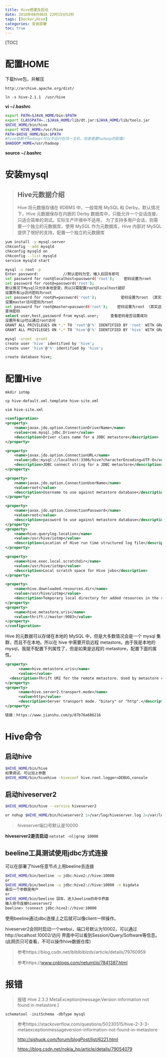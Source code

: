 ```yaml
---
title: Hive搭建及启动
date: 2018年08月06日 22时15分52秒
tags: [Docker,Hive]
categories: 安装部署
toc: true
---
```


[TOC]
# 配置HOME

下载hive包，并解压

```
http://archive.apache.org/dist/
```

`ln -s hive-2.1.1  /usr/hive`


**vi ~/.bashrc**

```bash
export PATH=$JAVA_HOME/bin:$PATH
export CLASSPATH=.:$JAVA_HOME/lib/dt.jar:$JAVA_HOME/lib/tools.jar
$HIVE_HOME/bin/hive
export HIVE_HOME=/usr/hive
PATH=$HIVE_HOME/bin:$PATH
#hive依赖于hadoop(可以不运行在同一主机，但是需要hadoop的配置)
$HADOOP_HOME=/usr/hadoop
```

**source ~/.bashrc**

<!--more -->

# 安装mysql

> ## Hive元数据介绍
>
> Hive 将元数据存储在 RDBMS 中，一般常用 MySQL 和 Derby。默认情况下，Hive 元数据保存在内嵌的 Derby 数据库中，只能允许一个会话连接，只适合简单的测试。实际生产环境中不适用， 为了支持多用户会话，则需要一个独立的元数据库，使用 MySQL 作为元数据库，Hive 内部对 MySQL 提供了很好的支持，配置一个独立的元数据库

```bash
yum install -y mysql-server
chkconfig --add mysqld
chkconfig mysqld on
chkconfig --list mysqld
service mysqld start

mysql -u root -p
Enter password:           //默认密码为空，输入后回车即可
set password for root@localhost=password('root'); 　　密码设置为root
set password for root@=password('root');
默认情况下Mysql只允许本地登录，所以只需配置root@localhost就好
设置所有ip访问密码为root
set password for root@%=password('root'); 　　　　　　密码设置为root （其实这一步可以不配）
设置master访问密码为root
set password for root@master=password('root'); 　　密码设置为root （其实这一步可以不配）
查询密码
select user,host,password from mysql.user;  　　查看密码是否设置成功
设置所有ip可以通过root访问
GRANT ALL PRIVILEGES ON *.* TO 'root'@'%' IDENTIFIED BY 'root' WITH GRANT OPTION;
GRANT ALL PRIVILEGES ON *.* TO 'hive'@'%' IDENTIFIED BY 'hive' WITH GRANT OPTION;

mysql -uroot -proot
create user 'hive' identified by 'hive';
create user 'hive'@'%' identified by 'hive';

create database hive;
```




# 配置Hive

`mkdir iotmp`

`cp hive-default.xml.template hive-site.xml`

`vim hive-site.xml`
```xml
<configuration>
<property>
    <name>javax.jdo.option.ConnectionDriverName</name>
    <value>com.mysql.jdbc.Driver</value>
    <description>Driver class name for a JDBC metastore</description>
</property>

<property>
    <name>javax.jdo.option.ConnectionURL</name>
    <value>jdbc:mysql://localhost:3306/hive?characterEncoding=UTF-8</value>
    <description>JDBC connect string for a JDBC metastore</description>
</property>

<property>
    <name>javax.jdo.option.ConnectionUserName</name>
    <value>root</value>
    <description>Username to use against metastore database</description>
</property>

<property>
    <name>javax.jdo.option.ConnectionPassword</name>
    <value>root</value>
    <description>password to use against metastore database</description>
</property>
<property>
    <name>hive.querylog.location</name>
    <value>/usr/hive/iotmp</value>
    <description>Location of Hive run time structured log file</description>
</property>

<property>
    <name>hive.exec.local.scratchdir</name>
    <value>/usr/hive/iotmp</value>
    <description>Local scratch space for Hive jobs</description>
</property>

<property>
    <name>hive.downloaded.resources.dir</name>
    <value>/usr/hive/iotmp</value>
    <description>Temporary local directory for added resources in the remote file system.</description>
</property>
<property>
	<name>hive.metastore.uris</name>
	<value>thrift://master:9083</value>
</property>
</configuration>
```
Hive 的元数据可以存储在本地的 MySQL 中，但是大多数情况会是一个 mysql 集群，而且不在本地。所以在 hive 中需要开启远程 metastore。由于我是本地的 mysql，我就不配置下列属性了，但是如果是远程的 metastore，配置下面的属性。
```xml
<property>
      <name>hive.metastore.uris</name>
      <value></value>
  <description>Thrift URI for the remote metastore. Used by metastore client to connect to remote metastore.</description>
</property>
<property>
      <name>hive.server2.transport.mode</name>
      <value>http</value>
      <description>Server transport mode. "binary" or "http".</description>
</property>

链接：https://www.jianshu.com/p/87b76a686216
```

# Hive命令

## 启动hive

```bash
$HIVE_HOME/bin/hive
如果调试，可以加上参数
$HIVE_HOME/bin/hivehive -hiveconf hive.root.logger=DEBUG,console
```

## 启动hiveserver2

```bash
$HIVE_HOME/bin/hive --service hiveserver2

or nohup $HIVE_HOME/bin/hiveserver2 1>/var/log/hiveserver.log 2>/var/log/hiveserver.err &
```

> hiveserver端口号默认是10000

**hiveserver2是否启动**
`netstat -nl|grep 10000`

## beeline工具测试使用jdbc方式连接

可以在部署了hive任意节点上用beeline去连接

```bash
$HIVE_HOME/bin/beeline -u jdbc:hive2://hive:10000
or
$HIVE_HOME/bin/beeline -u jdbc:hive2://hive:10000 -n bigdata 
最后一个参数是用户
or 
$HIVE_HOME/bin/beeline 回车，进入beeline的命令界面 
输入命令连接hiveserver2 
beeline> !connect jdbc:hive2://hive:10000 
```

使用beeline通过jdbc连接上之后就可以像client一样操作。

hiveserver2会同时启动一个webui，端口号默认为10002，可以通过http://localhost:10002/访问
界面中可以看到Session/Query/Software等信息。(此网页只可查看，不可以操作hive数据仓库)

> 参考https://blog.csdn.net/lblblblblzdx/article/details/79760959
>
> 参考https://www.cnblogs.com/netuml/p/7841387.html





# 报错

> 报错 Hive 2.3.3 MetaException(message:Version information not found in metastore.)

```
schematool -initSchema -dbType mysql
```

> 参考https://stackoverflow.com/questions/50230515/hive-2-3-3-metaexceptionmessageversion-information-not-found-in-metastore
>
> http://sishuok.com/forum/blogPost/list/6221.html
>
> https://blog.csdn.net/nokia_hp/article/details/79054079



